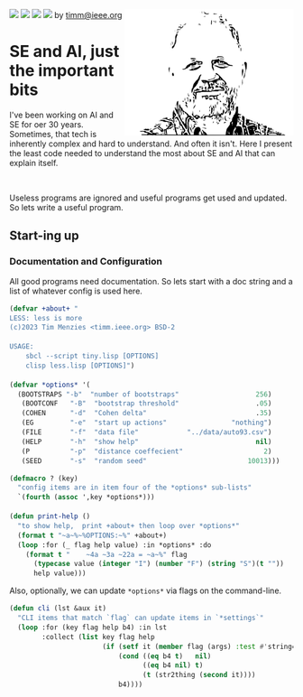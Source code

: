 <img src="https://img.shields.io/badge/tests-passing-green"> <img
src="https://img.shields.io/badge/sbcl-2.3-orange"> <img 
src="https://img.shields.io/badge/purpose-se--ai-pink"> <img 
src="https://img.shields.io/badge/platform-osx,linux-9cf"> by
<a href="mailto:timm@ieee.org">timm@ieee.org</a>
<img align=right width=300 src="/etc/img/dots4.png">
<h1>SE and AI, just the important bits</h1>
<p>I've been working on AI and SE for oer 30 years.
Sometimes, that tech is inherently complex and hard to understand.
And often it isn't. Here I present the least code needed to
understand  the most about SE and AI that can explain itself.
  </p><br clear=all>

Useless programs are ignored and useful programs get used and updated. 
So lets write a useful program.

## Start-ing up
### Documentation and Configuration
All good programs need documentation. So lets start with a doc string
and a list of whatever config is used here.

```lisp <less about>
(defvar +about+ "
LESS: less is more
(c)2023 Tim Menzies <timm.ieee.org> BSD-2
  
USAGE:
    sbcl --script tiny.lisp [OPTIONS]
    clisp less.lisp [OPTIONS]")

(defvar *options* '(
  (BOOTSTRAPS "-b"  "number of bootstraps"                   256)
   (BOOTCONF   "-B"  "bootstrap threshold"                   .05) 
   (COHEN      "-d"  "Cohen delta"                           .35)
   (EG         "-e"  "start up actions"                "nothing")
   (FILE       "-f"  "data file"            "../data/auto93.csv")
   (HELP       "-h"  "show help"                             nil)
   (P          "-p"  "distance coeffecient"                    2)
   (SEED       "-s"  "random seed"                         10013)))
```

```lisp <less help>
(defmacro ? (key) 
  "config items are in item four of the *options* sub-lists" 
  `(fourth (assoc ',key *options*)))

(defun print-help ()
  "to show help,  print +about+ then loop over *options*"
  (format t "~a~%~%OPTIONS:~%" +about+)
  (loop :for (_ flag help value) :in *options* :do
    (format t "    ~4a ~3a ~22a = ~a~%" flag 
      (typecase value (integer "I") (number "F") (string "S")(t ""))
      help value)))
```

Also, optionally,  we can update `*options*`  via flags on the command-line.

```lisp <less cli>
(defun cli (lst &aux it)
  "CLI items that match `flag` can update items in `*settings`"
  (loop :for (key flag help b4) :in lst 
        :collect (list key flag help
                       (if (setf it (member flag (args) :test #'string=))
                           (cond ((eq b4 t)   nil)
                                 ((eq b4 nil) t)
                                 (t (str2thing (second it))))
                           b4))))
```

